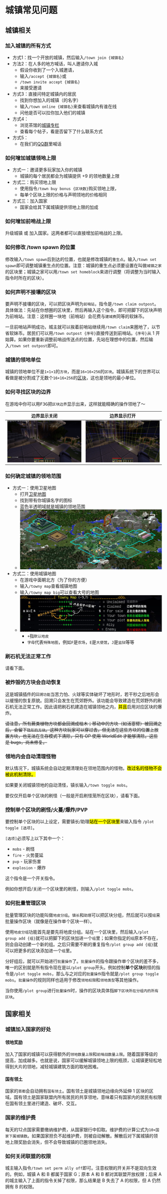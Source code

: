 # 城镇常见问题

## 城镇相关

### 加入城镇的所有方式

- 方式1：找一个开放的城镇，然后输入`/town join {城镇名}`
- 方法2：在人多的地方喊话，叫人邀请你入城
  - 假设你收到了一个入城邀请，
  - 输入`/accept {城镇名}`或
  - `/town invite accept {城镇名}`
  - 来接受邀请
- 方式3：直接问特定城镇内的居民
  - 找到你想加入的城镇（的名字）
  - 输入`/town online {城镇名}`来查看城镇内有谁在线
  - 问他是否可以拉你加入他们的城镇
- 方式4：
  - 浏览茶馆的[城镇专栏](https://bbs.mimaru.me/t/towns)
  - 查看每个帖子，看是否留下了什么联系方式
- 方式5：
  - 在我们的[QQ群](http://shang.qq.com/wpa/qunwpa?idkey=6bf79ba005ae8c932177afa1f64ac96d0e6bf7c59f8c393b0f9ef8f3f69d6f15)里喊话

### 如何增加城镇领地上限

- 方式一：邀请更多玩家加入你的城镇
  - 城镇的每个居民都会为城镇提供 +9 的领地数量上限
- 方式二：购买领地上限
  - 使用指令`/town buy bonus {区块数}`购买领地上限，
  - 每单个区块上限的价格与声明领地的价格相同
- 方式三：加入国家
  - 国家会给其下属城镇提供领地上限的加成

### 如何增加前哨战上限

升级城镇 或 加入国家。这两者都可以直接增加前哨战的上限。

### 如何修改 /town spawn 的位置

修改输入`/town spawn`后到达的位置，也就是修改城镇的`重生点`。输入`/town set spawn`即可调整城镇重生点的位置。注意：城镇的重生点必须要设置在叫做`城镇之家`的区块里；城镇之家可以用`/town set homeblock`来进行调整（将调整为当时输入指令时所在的区块）。

### 如何声明不接壤的区块

要声明不接壤的区块，可以把区块声明为`前哨站`，指令是`/town claim outpost`。具体做法：先站在你想圈的区块里，然后再输入这个指令，即可把脚下的区块声明为前哨站。注意：这样圈一块地（前哨站）会花费与`建城费`同等的软妹币。

一旦前哨站声明成功，城主就可以挨着前哨站继续用`/town claim`来圈地了，以节省软妹币。居民们可以用`/town outpost {序号}`直接传送到前哨站。`{序号}`从 1 开始算。如果你要重新调整前哨战传送点的位置，先站在理想中的位置，然后输入`/town set outpost`即可。

### 城镇的领地单位

城镇的领地单位不是`1×1×1`的`方块`，而是`16×16×256`的`区块`。城镇系统下的世界可以看做是被分割成了无数个`16×16×256`的[区块](https://minecraft-zh.gamepedia.com/%E5%8C%BA%E5%9D%97)，这也是领地的最小单位。

### 如何寻找区块的边界

在游戏中你可以用<kbd>F3</kbd><kbd>G</kbd>把`区块边界`显示出来，这样就能精确的操作领地了～

|边界显示关闭|边界显示打开|
|:-:|:-:|
|![边界显示关闭](../../assets/images/plugins/towny-chunk-border-off.jpg ':class=img-uni')|![边界显示打开](../../assets/images/plugins/towny-chunk-border-on.jpg ':class=img-uni')|

### 如何确定城镇的领地范围

- 方式一：使用卫星地图
  - 打开[卫星地图](http://map.mimaru.me:8123/)
  - 找到带有你城镇名字的图标
  - 蓝色半透明域就是城镇的领地范围
  - ![卫星地图](../../assets/images/plugins/dynmap-kong.png ':class=img-uni')
- 方式二：使用城镇地图
  - 在游戏中面朝北方（为了你的方便）
  - 输入`/towny map`查看城镇地图
  - 输入`/towny map big`可以查看大号的地图
  - ![城镇地图](../../assets/images/plugins/towny-map.jpg)
    - `+`指`默认地皮`
    - `字母`代表`特殊地图`，例如`F`是`农场`，`E`是`大使馆`，`J`是`监狱`等等

### 刷石机无法正常工作

请看下面。

### 被炸毁的方块会自动恢复

这是城镇插件的`回溯功能`当苦力怕、火球等实体破坏了地形时，若干秒之后地形会以缓慢的恢复原貌。回溯只会发生在荒郊野外。该功能会导致建造在荒郊野外的刷石机无法正常工作。因此请把刷石机建造在城镇领地之内，<mark>并且</mark>启用对应区块的爆炸。

~~请注意，所有蕨类植物方块都会回溯成枯木；移动中的方块（如活塞臂）被回溯之后，会留下`隐形的方块`。这种方块玩家可以穿过去，但无法在这些方块的位置上放置方块，也无法在生存模式下清除，只有 OP 使用 WorldEdit 才能够清除。这些是 bugs，尚未修复。~~

### 领地内会自动清理怪物

默认情况下，城镇系统会自动定期清理处在领地范围内的怪物。<mark>改过名的怪物不会被此机制清除。</mark>

如果要关闭城镇领地的自动清怪，镇长输入`/town toggle mobs`。

要仅仅开启单个区块的刷怪（一般是开启刷怪笼所在区块），请看下面。

### 控制单个区块的刷怪/火蔓/爆炸/PVP

要控制单个区块的以上设定，需要镇长/助理<mark>站在一个区块里</mark>来输入指令 `/plot toggle [选项]`。

`[选项]`必须写上以下其中一个：

- `mobs` - 刷怪
- `fire` - 火势蔓延
- `pvp` - 玩家伤害
- `explosion` - 爆炸

这个指令是一个开关指令。

例如你想开启/关闭一个区块里的刷怪，则输入`/plot toggle mobs`。

### 如何批量管理区块

批量管理区块的功能叫做`地皮分组`。`镇长`和`助理`可以把区块分组，然后就可以按`组`来批量操作区块（就像是在操作单个区块一样）。

使用`地皮分组`功能首先是要先将地皮分组。站在一个区块里，然后输入`/plot group add {组}`就可以把脚下的区块加进一个`组`里；如果你指定的`组`原本不存在，则会自动创建一个新的组。之后只需要不断的重复指令`/plot group add {组}`就可以把更多的区块添加进一个`组`里。

分好组后，就可以开始进行`批量操作`了。`批量操作`的指令跟操作单个区块的差不多，唯一的区别就是所有指令现在是以`/plot group`开头。例如控制**单个区块**刷怪的指令是`/plot toggle mobs`，那么与之对应的`批量操作`指令就是`/plot group toggle mobs`。`批量操作`的规则同样也适用于修改`领地权限`和`领地类型`等其他操作。

当你使用`/plot group`进行`批量操作`时，操作的区块具体指`脚下区块所在分组内的所有区块`。

## 国家相关

### 城镇加入国家的好处

#### 领地奖励

加入了国家的城镇可以获得额外的`领地数量上限`和`前哨战数量上限`。随着国家等级的提高，加成越多。也就是说，国家可以缓解城镇领地上限的瓶颈，让城镇更轻松地得到大片的领地，减轻城镇建筑方面的取地困难。

#### 国有领土

国家的`首都`会自动拥有`国有领土`。国有领土是城镇领地边缘向外延伸 1 区块的区域。国有领土是国家联盟内所有居民的共享领地，意味着只有国家内的居民有权限在国有领土里进行建造、破坏、交互。

### 国家的维护费

每天的12点国家需要缴纳维护费，从国家银行中扣取。维护费的计算公式为`10×国家下属城镇数`。如果国家担负不起维护费，则被自动解散。解散后对下属城镇的领地上限奖励会消失，但不会导致城镇的已圈领地消失。

### 如何关闭联盟的权限

城主输入指令`/town set perm ally off`即可。注意权限的开关并不是双向生效的。例如，城镇 A 和 B 都属于国家 G；原本 A 和 B 都对其联盟开放权限；后来 A 的城主输入了上面的指令关掉了权限，那么结果是 B 失去了 A 的权限，但 A 仍然拥有 B 的权限。
